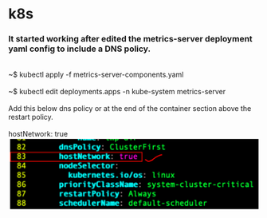 # k8s
<h3>It started working after edited the metrics-server deployment yaml config to include a DNS policy.</h3>
<br> ~$ kubectl apply -f metrics-server-components.yaml</br>
<br> ~$ kubectl edit deployments.apps -n kube-system metrics-server</br>
<br>Add this below dns policy or at the end of the container section above the restart policy.</br>
<br>hostNetwork: true</br>
<img src="./add-line.png">
